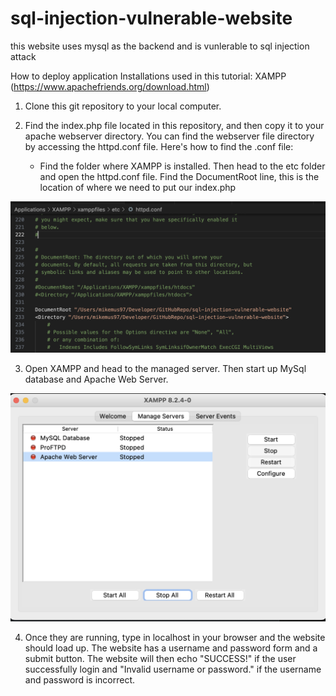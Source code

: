 # sql-injection-vulnerable-website
 this website uses mysql as the backend and is vunlerable to sql injection attack

How to deploy application
Installations used in this tutorial:
XAMPP (https://www.apachefriends.org/download.html)


1. Clone this git repository to your local computer.

2. Find the index.php file located in this repository, and then copy it to your apache webserver directory. You can find the webserver file directory by accessing the httpd.conf file. Here's how to find the .conf file:
    - Find the folder where XAMPP is installed. Then head to the etc folder and open the httpd.conf file. Find the DocumentRoot line, this is the location of where we need to put our index.php

<img src="/img/documentroot.png">

3. Open XAMPP and head to the managed server. Then start up MySql database and Apache Web Server.

<img src="/img/XAMPP.png">

4. Once they are running, type in localhost in your browser and the website should load up. The website has a username and password form and a submit button. The website will then echo "SUCCESS!" if the user successfully login and "Invalid username or password." if the username and password is incorrect.